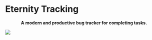 # Eternity Tracking <br>
<p align="center">
<b>A modern and productive bug tracker for completing tasks.</b>
</p>
<a href="http://tinypic.com?ref=2q9jm0h" target="_blank"><img src="http://i65.tinypic.com/2q9jm0h.png" border="0" ></a>
